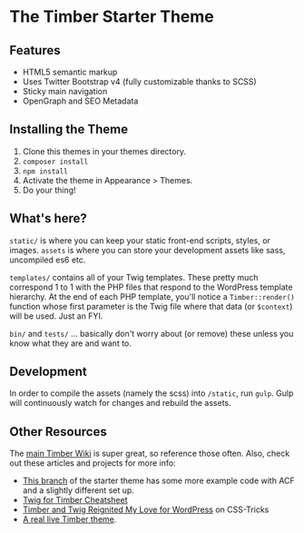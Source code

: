 
# The Timber Starter Theme

## Features

- HTML5 semantic markup
- Uses Twitter Bootstrap v4 (fully customizable thanks to SCSS)
- Sticky main navigation
- OpenGraph and SEO Metadata

## Installing the Theme

1. Clone this themes in your themes directory.
2. `composer install`
3. `npm install`
4. Activate the theme in Appearance >  Themes.
5. Do your thing!

## What's here?

`static/` is where you can keep your static front-end scripts, styles, or images.
`assets` is where you can store your development assets like sass, uncompiled es6 etc.

`templates/` contains all of your Twig templates. These pretty much correspond 1 to 1 with the PHP files that respond to the WordPress template hierarchy. At the end of each PHP template, you'll notice a `Timber::render()` function whose first parameter is the Twig file where that data (or `$context`) will be used. Just an FYI.

`bin/` and `tests/` ... basically don't worry about (or remove) these unless you know what they are and want to.

## Development

In order to compile the assets (namely the scss) into `/static`, run `gulp`. Gulp will continuously watch for changes and rebuild the assets.

## Other Resources

The [main Timber Wiki](https://github.com/jarednova/timber/wiki) is super great, so reference those often. Also, check out these articles and projects for more info:

* [This branch](https://github.com/laras126/timber-starter-theme/tree/tackle-box) of the starter theme has some more example code with ACF and a slightly different set up.
* [Twig for Timber Cheatsheet](http://notlaura.com/the-twig-for-timber-cheatsheet/)
* [Timber and Twig Reignited My Love for WordPress](https://css-tricks.com/timber-and-twig-reignited-my-love-for-wordpress/) on CSS-Tricks
* [A real live Timber theme](https://github.com/laras126/yuling-theme).
